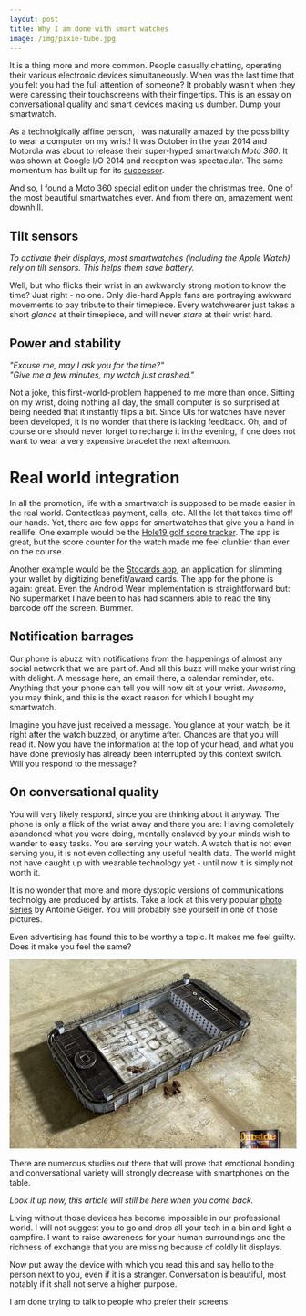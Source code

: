 ```yaml
---
layout: post
title: Why I am done with smart watches
image: /img/pixie-tube.jpg
---
```


It is a thing more and more common. People casually chatting, operating their
various electronic devices simultaneously. When was the last time that you felt you had
the full attention of someone? It probably wasn't when they were caressing their
touchscreens with their fingertips. This is an essay on conversational
quality and smart devices making us dumber. Dump your smartwatch.

As a technolgically affine person, I was naturally amazed by the possibility to
wear a computer on my wrist! It was October in the year 2014 and Motorola was about to
release their super-hyped smartwatch *Moto 360*. It was shown at Google I/O 2014 and reception
was spectacular. The same momentum has built up for its [successor](http://www.wareable.com/smartwatches/motorola-moto-360-2-release-date-price-specs-725).

And so, I found a Moto 360 special edition under the christmas tree. One
of the most beautiful smartwatches ever. And from there on, amazement went downhill.

## Tilt sensors
*To activate their displays, most smartwatches (including the Apple Watch)
rely on tilt sensors. This helps them save battery.*

Well, but who flicks their wrist in an awkwardly strong motion to know the time?
Just right - no one. Only die-hard Apple fans are portraying awkward movements to
pay tribute to their timepiece.
Every watchwearer just takes a short *glance* at their timepiece,
and will never *stare* at their wrist hard.

## Power and stability
  *"Excuse me, may I ask you for the time?"*<br>
  *"Give me a few minutes, my watch just crashed."*

Not a joke, this first-world-problem happened to me more than once.
Sitting on my wrist, doing nothing all day, the small computer
is so surprised at being needed that it instantly flips a bit.
Since UIs for watches have never been developed, it is no wonder that
there is lacking feedback. Oh, and of course one should never
forget to recharge it in the evening, if one does not want to wear
a very expensive bracelet the next afternoon.

# Real world integration
In all the promotion, life with a smartwatch is supposed to be made easier in the real world.
Contactless payment, calls, etc. All the lot that takes time off our hands.
Yet, there are few apps for smartwatches that give you a hand in reallife.
One example would be the [Hole19 golf score tracker](https://play.google.com/store/apps/details?id=com.hole19golf.hole19.beta).
The app is great, but the score counter for the watch made me feel clunkier than
ever on the course.

Another example would be the [Stocards app](https://play.google.com/store/apps/details?id=de.stocard.stocard),
an application for slimming your wallet by digitizing benefit/award cards.
The app for the phone is again: great. Even the Android Wear implementation
is straightforward but: No supermarket I have been to has had scanners able to read the
tiny barcode off the screen. Bummer.

## Notification barrages
Our phone is abuzz with notifications from the happenings of almost any social network that we are part of.
And all this buzz will make your wrist ring with delight. A message here,
an email there, a calendar reminder, etc. Anything that your phone can tell you will now
sit at your wrist. *Awesome*, you may think, and this is the exact reason for which I bought my
smartwatch.

Imagine you have just received a message. You glance at your watch, be it right after the watch
buzzed, or anytime after. Chances are that you will read it. Now you have the information at
the top of your head, and what you have done previosly has already been interrupted by this context
switch. Will you respond to the message?

## On conversational quality
You will very likely respond, since you are thinking about it anyway.
The phone is only a flick of the wrist away and there you are:
Having completely abandoned what you were doing, mentally
enslaved by your minds wish to wander to easy tasks.
You are serving your watch. A watch that is not even serving you,
it is not even collecting any useful health data.
The world might not have caught up with wearable technology yet - until now
it is simply not worth it.

It is no wonder that more and more dystopic versions of communications technolgy
are produced by artists. Take a look at this very popular
[photo series](http://antoinegeiger.com/filter/photo/SUR-FAKE) by Antoine Geiger.
You will probably see yourself in one of those pictures.

Even advertising has found this to be worthy a topic. It makes me feel guilty.
Does it make you feel the same?

<img class="materialboxed" src="/img/iphone-prison.jpg">

There are numerous studies out there that will prove that emotional bonding
and conversational variety will strongly decrease with smartphones on the table.

*Look it up now, this article will still be here when you come back.*

Living without those devices has become impossible in our professional world.
I will not suggest you to go and drop all your tech in a bin and light a campfire.
I want to raise awareness for your human surroundings and the richness of
exchange that you are missing because of coldly lit displays.

Now put away the device with which you read this and say hello to the person next to you,
even if it is a stranger. Conversation is beautiful, most notably if it shall not serve
a higher purpose.

I am done trying to talk to people who prefer their screens.